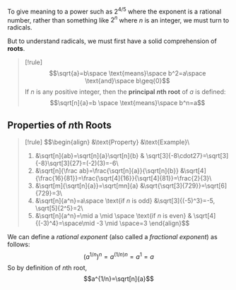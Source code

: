 To give meaning to a power such as $2^{4/5}$ where the exponent is a rational number, rather than something like $2^n$ where $n$ is an integer, we must turn to radicals.

But to understand radicals, we must first have a solid comprehension of **roots**.

>[!rule]
>$$\sqrt{a}=b\space \text{means}\space b^2=a\space \text{and}\space b\geq{0}$$
>If $n$ is any positive integer, then the **principal $n$th root** of $a$ is defined:
>$$\sqrt[n]{a}=b \space \text{means}\space b^n=a$$

## Properties of $n$th Roots

>[!rule]
>$$\begin{align}
>&\text{Property} &\text{Example}\\
>1. &\sqrt[n]{ab}=\sqrt[n]{a}\sqrt[n]{b} & \sqrt[3]{-8\cdot27}=\sqrt[3]{-8}\sqrt[3]{27}=(-2)(3)=-6\\
>2. &\sqrt[n]{\frac ab}=\frac{\sqrt[n]{a}}{\sqrt[n]{b}} &\sqrt[4]{\frac{16}{81}}=\frac{\sqrt[4]{16}}{\sqrt[4]{81}}=\frac{2}{3}\\
>3. &\sqrt[m]{\sqrt[n]{a}}=\sqrt[mn]{a} &\sqrt{\sqrt[3]{729}}=\sqrt[6]{729}=3\\
>4. &\sqrt[n]{a^n}=a\space \text{if $n$ is odd} &\sqrt[3]{(-5)^3}=-5, \sqrt[5]{2^5}=2\\
>5. &\sqrt[n]{a^n}=\mid a \mid \space \text{if $n$ is even} & \sqrt[4]{(-3)^4}=\space\mid -3 \mid \space=3
>\end{align}$$ 

We can define a *rational exponent* (also called a *fractional exponent*) as follows:
$$(a^{1/n})^n=a^{(1/n)n}=a^1=a$$
So by definition of $n$th root,
$$a^{1/n}=\sqrt[n]{a}$$
